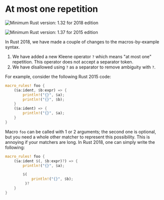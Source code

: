 # At most one repetition

![Minimum Rust version: 1.32](https://img.shields.io/badge/Minimum%20Rust%20Version-1.32-brightgreen.svg) for 2018 edition

![Minimum Rust version: 1.37](https://img.shields.io/badge/Minimum%20Rust%20Version-1.37-brightgreen.svg) for 2015 edition

In Rust 2018, we have made a couple of changes to the macros-by-example syntax.

1. We have added a new Kleene operator `?` which means "at most one"
   repetition. This operator does not accept a separator token.
2. We have disallowed using `?` as a separator to remove ambiguity with `?`.

For example, consider the following Rust 2015 code:

```rust
macro_rules! foo {
    ($a:ident, $b:expr) => {
        println!("{}", $a);
        println!("{}", $b);
    }
    ($a:ident) => {
        println!("{}", $a);
    }
}
```

Macro `foo` can be called with 1 or 2 arguments; the second one is optional,
but you need a whole other matcher to represent this possibility. This is
annoying if your matchers are long. In Rust 2018, one can simply write the
following:

```rust
macro_rules! foo {
    ($a:ident $(, $b:expr)?) => {
        println!("{}", $a);

        $(
            println!("{}", $b);
         )?
    }
}
```
